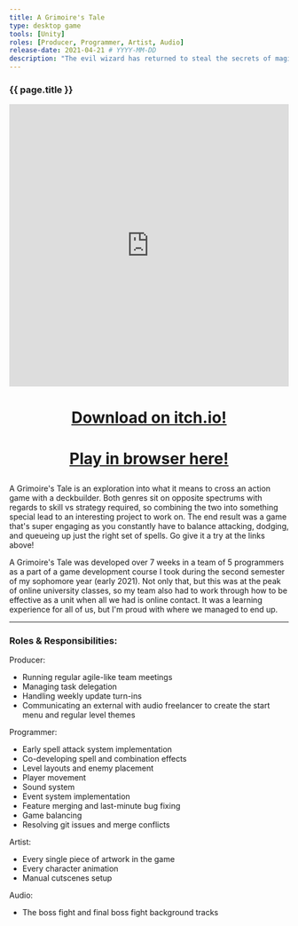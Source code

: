 ```yaml
---
title: A Grimoire's Tale
type: desktop game
tools: [Unity]
roles: [Producer, Programmer, Artist, Audio]
release-date: 2021-04-21 # YYYY-MM-DD
description: "The evil wizard has returned to steal the secrets of magic from the library! Sling all sorts of combined spells to take down him and his lackeys in this fast-paced action deckbuilder."
---
```


### {{ page.title }}

<iframe width="100%" height="509" src="https://www.youtube.com/embed/1fcMwpITjCY" title="YouTube video player" frameborder="0" allow="accelerometer; autoplay; clipboard-write; encrypted-media; gyroscope; picture-in-picture" allowfullscreen></iframe>  

<h1>
  <p style="text-align: center;">
      <a href="https://toastylionstudios.itch.io/a-grimoires-tale">Download on itch.io!</a>
  </p>
</h1>
<h1>
  <p style="text-align: center;">
      <a href="{{ page.url }}/play">Play in browser here!</a>
  </p>
</h1>

A Grimoire's Tale is an exploration into what it means to cross an action game with a deckbuilder. Both genres sit on opposite spectrums with regards to skill vs strategy required, so combining the two into something special lead to an interesting project to work on. The end result was a game that's super engaging as you constantly have to balance attacking, dodging, and queueing up just the right set of spells. Go give it a try at the links above!  

A Grimoire's Tale was developed over 7 weeks in a team of 5 programmers as a part of a game development course I took during the second semester of my sophomore year (early 2021). Not only that, but this was at the peak of online university classes, so my team also had to work through how to be effective as a unit when all we had is online contact. It was a learning experience for all of us, but I'm proud with where we managed to end up.  

---

### Roles & Responsibilities:
Producer:
* Running regular agile-like team meetings
* Managing task delegation
* Handling weekly update turn-ins
* Communicating an external with audio freelancer to create the start menu and regular level themes  

Programmer:
* Early spell attack system implementation
* Co-developing spell and combination effects
* Level layouts and enemy placement
* Player movement
* Sound system
* Event system implementation
* Feature merging and last-minute bug fixing
* Game balancing
* Resolving git issues and merge conflicts

Artist:
* Every single piece of artwork in the game
* Every character animation
* Manual cutscenes setup

Audio:
* The boss fight and final boss fight background tracks
